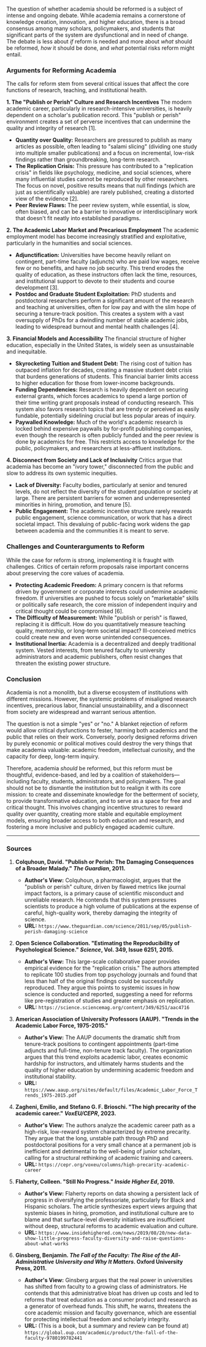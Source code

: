 The question of whether academia should be reformed is a subject of intense and ongoing debate. While academia remains a cornerstone of knowledge creation, innovation, and higher education, there is a broad consensus among many scholars, policymakers, and students that significant parts of the system are dysfunctional and in need of change. The debate is less about *if* reform is needed and more about *what* should be reformed, *how* it should be done, and *what* potential risks reform might entail.

### **Arguments for Reforming Academia**

The calls for reform stem from several critical issues that affect the core functions of research, teaching, and institutional health.

**1. The "Publish or Perish" Culture and Research Incentives**
The modern academic career, particularly in research-intensive universities, is heavily dependent on a scholar's publication record. This "publish or perish" environment creates a set of perverse incentives that can undermine the quality and integrity of research [1].

*   **Quantity over Quality:** Researchers are pressured to publish as many articles as possible, often leading to "salami slicing" (dividing one study into multiple smaller publications) and a focus on incremental, low-risk findings rather than groundbreaking, long-term research.
*   **The Replication Crisis:** This pressure has contributed to a "replication crisis" in fields like psychology, medicine, and social sciences, where many influential studies cannot be reproduced by other researchers. The focus on novel, positive results means that null findings (which are just as scientifically valuable) are rarely published, creating a distorted view of the evidence [2].
*   **Peer Review Flaws:** The peer review system, while essential, is slow, often biased, and can be a barrier to innovative or interdisciplinary work that doesn't fit neatly into established paradigms.

**2. The Academic Labor Market and Precarious Employment**
The academic employment model has become increasingly stratified and exploitative, particularly in the humanities and social sciences.

*   **Adjunctification:** Universities have become heavily reliant on contingent, part-time faculty (adjuncts) who are paid low wages, receive few or no benefits, and have no job security. This trend erodes the quality of education, as these instructors often lack the time, resources, and institutional support to devote to their students and course development [3].
*   **Postdoc and Graduate Student Exploitation:** PhD students and postdoctoral researchers perform a significant amount of the research and teaching at universities, often for low pay and with the slim hope of securing a tenure-track position. This creates a system with a vast oversupply of PhDs for a dwindling number of stable academic jobs, leading to widespread burnout and mental health challenges [4].

**3. Financial Models and Accessibility**
The financial structure of higher education, especially in the United States, is widely seen as unsustainable and inequitable.

*   **Skyrocketing Tuition and Student Debt:** The rising cost of tuition has outpaced inflation for decades, creating a massive student debt crisis that burdens generations of students. This financial barrier limits access to higher education for those from lower-income backgrounds.
*   **Funding Dependencies:** Research is heavily dependent on securing external grants, which forces academics to spend a large portion of their time writing grant proposals instead of conducting research. This system also favors research topics that are trendy or perceived as easily fundable, potentially sidelining crucial but less popular areas of inquiry.
*   **Paywalled Knowledge:** Much of the world's academic research is locked behind expensive paywalls by for-profit publishing companies, even though the research is often publicly funded and the peer review is done by academics for free. This restricts access to knowledge for the public, policymakers, and researchers at less-affluent institutions.

**4. Disconnect from Society and Lack of Inclusivity**
Critics argue that academia has become an "ivory tower," disconnected from the public and slow to address its own systemic inequities.

*   **Lack of Diversity:** Faculty bodies, particularly at senior and tenured levels, do not reflect the diversity of the student population or society at large. There are persistent barriers for women and underrepresented minorities in hiring, promotion, and tenure [5].
*   **Public Engagement:** The academic incentive structure rarely rewards public engagement, science communication, or work that has a direct societal impact. This devaluing of public-facing work widens the gap between academia and the communities it is meant to serve.

### **Challenges and Counterarguments to Reform**

While the case for reform is strong, implementing it is fraught with challenges. Critics of certain reform proposals raise important concerns about preserving the core values of academia.

*   **Protecting Academic Freedom:** A primary concern is that reforms driven by government or corporate interests could undermine academic freedom. If universities are pushed to focus solely on "marketable" skills or politically safe research, the core mission of independent inquiry and critical thought could be compromised [6].
*   **The Difficulty of Measurement:** While "publish or perish" is flawed, replacing it is difficult. How do you quantitatively measure teaching quality, mentorship, or long-term societal impact? Ill-conceived metrics could create new and even worse unintended consequences.
*   **Institutional Inertia:** Academia is a decentralized and deeply traditional system. Vested interests, from tenured faculty to university administrators and academic publishers, often resist changes that threaten the existing power structure.

### **Conclusion**

Academia is not a monolith, but a diverse ecosystem of institutions with different missions. However, the systemic problems of misaligned research incentives, precarious labor, financial unsustainability, and a disconnect from society are widespread and warrant serious attention.

The question is not a simple "yes" or "no." A blanket rejection of reform would allow critical dysfunctions to fester, harming both academics and the public that relies on their work. Conversely, poorly designed reforms driven by purely economic or political motives could destroy the very things that make academia valuable: academic freedom, intellectual curiosity, and the capacity for deep, long-term inquiry.

Therefore, academia *should* be reformed, but this reform must be thoughtful, evidence-based, and led by a coalition of stakeholders—including faculty, students, administrators, and policymakers. The goal should not be to dismantle the institution but to realign it with its core mission: to create and disseminate knowledge for the betterment of society, to provide transformative education, and to serve as a space for free and critical thought. This involves changing incentive structures to reward quality over quantity, creating more stable and equitable employment models, ensuring broader access to both education and research, and fostering a more inclusive and publicly engaged academic culture.

***

### **Sources**

1.  **Colquhoun, David. "Publish or Perish: The Damaging Consequences of a Broader Malady." *The Guardian*, 2011.**
    *   **Author's View:** Colquhoun, a pharmacologist, argues that the "publish or perish" culture, driven by flawed metrics like journal impact factors, is a primary cause of scientific misconduct and unreliable research. He contends that this system pressures scientists to produce a high volume of publications at the expense of careful, high-quality work, thereby damaging the integrity of science.
    *   **URL:** `https://www.theguardian.com/science/2011/sep/05/publish-perish-damaging-science`

2.  **Open Science Collaboration. "Estimating the Reproducibility of Psychological Science." *Science*, Vol. 349, Issue 6251, 2015.**
    *   **Author's View:** This large-scale collaborative paper provides empirical evidence for the "replication crisis." The authors attempted to replicate 100 studies from top psychology journals and found that less than half of the original findings could be successfully reproduced. They argue this points to systemic issues in how science is conducted and reported, suggesting a need for reforms like pre-registration of studies and greater emphasis on replication.
    *   **URL:** `https://science.sciencemag.org/content/349/6251/aac4716`

3.  **American Association of University Professors (AAUP). "Trends in the Academic Labor Force, 1975-2015."**
    *   **Author's View:** The AAUP documents the dramatic shift from tenure-track positions to contingent appointments (part-time adjuncts and full-time, non-tenure track faculty). The organization argues that this trend exploits academic labor, creates economic hardship for instructors, and ultimately harms students and the quality of higher education by undermining academic freedom and institutional stability.
    *   **URL:** `https://www.aaup.org/sites/default/files/Academic_Labor_Force_Trends_1975-2015.pdf`

4.  **Zagheni, Emilio, and Stefano G. F. Brioschi. "The high precarity of the academic career." *VoxEU/CEPR*, 2023.**
    *   **Author's View:** The authors analyze the academic career path as a high-risk, low-reward system characterized by extreme precarity. They argue that the long, unstable path through PhD and postdoctoral positions for a very small chance at a permanent job is inefficient and detrimental to the well-being of junior scholars, calling for a structural rethinking of academic training and careers.
    *   **URL:** `https://cepr.org/voxeu/columns/high-precarity-academic-career`

5.  **Flaherty, Colleen. "Still No Progress." *Inside Higher Ed*, 2019.**
    *   **Author's View:** Flaherty reports on data showing a persistent lack of progress in diversifying the professoriate, particularly for Black and Hispanic scholars. The article synthesizes expert views arguing that systemic biases in hiring, promotion, and institutional culture are to blame and that surface-level diversity initiatives are insufficient without deep, structural reforms to academic evaluation and culture.
    *   **URL:** `https://www.insidehighered.com/news/2019/08/20/new-data-show-little-progress-faculty-diversity-and-raise-questions-about-what-works`

6.  **Ginsberg, Benjamin. *The Fall of the Faculty: The Rise of the All-Administrative University and Why It Matters*. Oxford University Press, 2011.**
    *   **Author's View:** Ginsberg argues that the real power in universities has shifted from faculty to a growing class of administrators. He contends that this administrative bloat has driven up costs and led to reforms that treat education as a consumer product and research as a generator of overhead funds. This shift, he warns, threatens the core academic mission and faculty governance, which are essential for protecting intellectual freedom and scholarly integrity.
    *   **URL:** (This is a book, but a summary and review can be found at) `https://global.oup.com/academic/product/the-fall-of-the-faculty-9780199782441`
